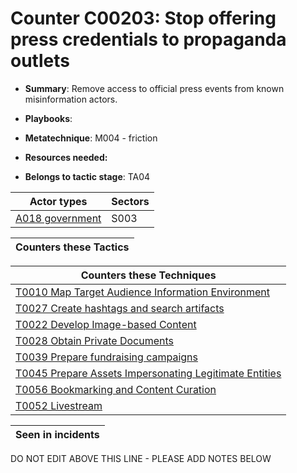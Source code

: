 # Counter C00203: Stop offering press credentials to propaganda outlets

* **Summary**: Remove access to official press events from known misinformation actors. 

* **Playbooks**: 

* **Metatechnique**: M004 - friction

* **Resources needed:** 

* **Belongs to tactic stage**: TA04


| Actor types | Sectors |
| ----------- | ------- |
| [A018 government ](../generated_pages/actortypes/A018.md) | S003 |



| Counters these Tactics |
| ---------------------- |



| Counters these Techniques |
| ------------------------- |
| [T0010 Map Target Audience Information Environment](../generated_pages/techniques/T0010.md) |
| [T0027 Create hashtags and search artifacts](../generated_pages/techniques/T0027.md) |
| [T0022 Develop Image-based Content](../generated_pages/techniques/T0022.md) |
| [T0028 Obtain Private Documents](../generated_pages/techniques/T0028.md) |
| [T0039 Prepare fundraising campaigns](../generated_pages/techniques/T0039.md) |
| [T0045 Prepare Assets Impersonating Legitimate Entities](../generated_pages/techniques/T0045.md) |
| [T0056 Bookmarking and Content Curation](../generated_pages/techniques/T0056.md) |
| [T0052 Livestream](../generated_pages/techniques/T0052.md) |



| Seen in incidents |
| ----------------- |


DO NOT EDIT ABOVE THIS LINE - PLEASE ADD NOTES BELOW